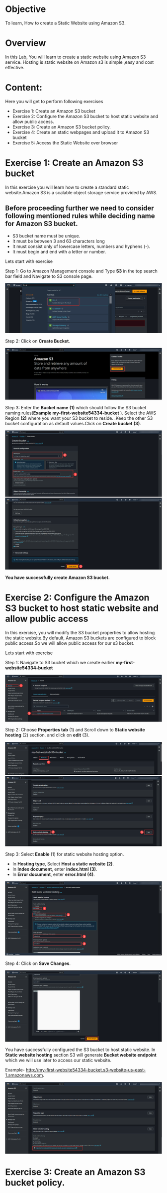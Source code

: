 # Objective
To learn, How to create a Static Website using Amazon S3.

# Overview
In this Lab, You will learn to create a static website using Amazon S3 service. Hosting is static website on Amazon s3 is simple ,easy and cost effective.

# Content:

Here you will get to perform following exercises
- Exercise 1: Create an Amazon S3 bucket
- Exercise 2: Configure the Amazon S3 bucket to host static website and allow public access.
- Exercise 3: Create an Amazon S3 bucket policy.
- Exercise 4: Create an static webpages and upload it to Amazon S3 bucket 
- Exercise 5: Access the Static Website over browser

# Exercise 1: Create an Amazon S3 bucket
In this exercise you will learn how to create a standard static website.Amazon S3 is a scalable object storage service provided by AWS.

## Before proceeding further we need to consider following mentioned rules while deciding name for Amazon S3 bucket.
- S3 bucket name must be unique.
- It must be between 3 and 63 characters long
- It must consist only of lowercase letters, numbers and hyphens (-).
- It must begin and end with a letter or number.

Lets start with exercise

Step  1: Go to Amazon Management console and Type **S3** in the top search bar field and Navigate to S3 console page.

![image](./images/1.png)

Step 2: Click on **Create Bucket**.

![Alt text](image.png)

Step 3: 
Enter the **Bucket name** **(1)** which should follow the S3 bucket naming rules(**Example my-first-website54334-bucket** ). Select the AWS Region **(2)** where you want your S3 bucket to reside.  .Keep the other S3 bucket configuration as default values.Click on **Create bucket** **(3)**.

![Alt text](image-3.png)
![Alt text](image-1.png)

**You have successfully create Amazon S3 bucket.**

# Exercise 2: Configure the Amazon S3 bucket to host static website and allow public access

In this exercise, you will modify the S3 bucket properties to allow hosting the static website.By default, Amazon S3 buckets are configured to block public access.So we will allow public access for our s3 bucket.

Lets start with exercise

Step 1: Navigate to S3 bucket which we create earlier **my-first-website54334-bucket**

![Alt text](image-5.png)

Step 2: Choose **Properties tab** (1) and Scroll down to **Static website hosting** (2) section. and click on **edit** (3).

![Alt text](image-8.png)
![Alt text](image-7.png)

Step 3: Select **Enable** (1) for static website hosting option.

- In **Hosting type**, Select **Host a static website (2)**.
- In **Index document**, enter **index.html (3)**.
- In **Error document**, enter **error.html (4)**.

![Alt text](image-10.png)

Step 4: Click on **Save Changes**.

![Alt text](image-11.png)

You have successfully configured the S3 bucket to host static website. In **Static website hosting** section S3 will generate **Bucket website endpoint** which we will use later to access our static website.

 Example- http://my-first-website54334-bucket.s3-website-us-east-1.amazonaws.com.

![Alt text](image-12.png)

# Exercise 3: Create an Amazon S3 bucket policy.


